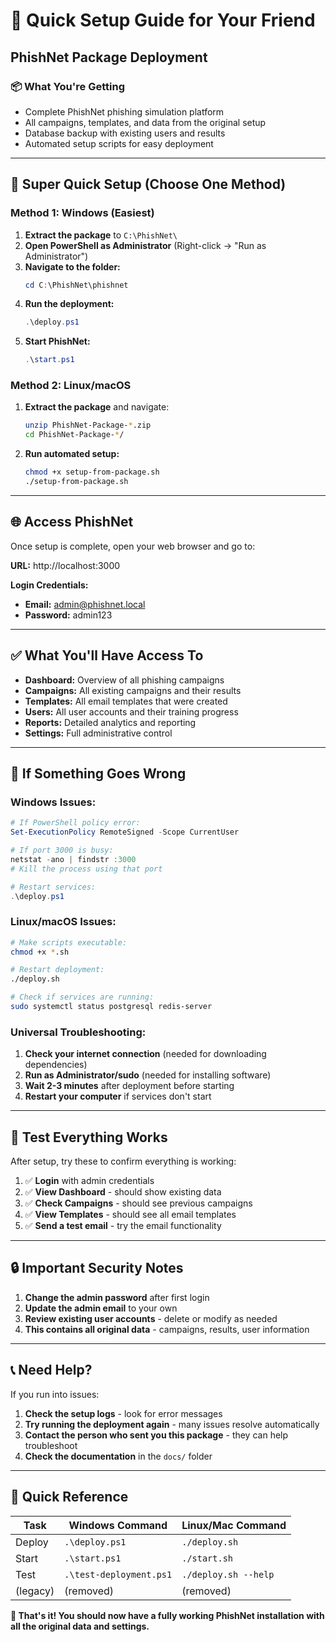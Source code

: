 # 🎁 Quick Setup Guide for Your Friend
## PhishNet Package Deployment

### 📦 What You're Getting
- Complete PhishNet phishing simulation platform
- All campaigns, templates, and data from the original setup
- Database backup with existing users and results
- Automated setup scripts for easy deployment

---

## 🚀 Super Quick Setup (Choose One Method)

### Method 1: Windows (Easiest)

1. **Extract the package** to `C:\PhishNet\`
2. **Open PowerShell as Administrator** (Right-click → "Run as Administrator")
3. **Navigate to the folder:**
   ```powershell
   cd C:\PhishNet\phishnet
   ```
4. **Run the deployment:**
   ```powershell
   .\deploy.ps1
   ```
5. **Start PhishNet:**
   ```powershell
   .\start.ps1
   ```

### Method 2: Linux/macOS

1. **Extract the package** and navigate:
   ```bash
   unzip PhishNet-Package-*.zip
   cd PhishNet-Package-*/
   ```
2. **Run automated setup:**
   ```bash
   chmod +x setup-from-package.sh
   ./setup-from-package.sh
   ```

<!-- legacy container method removed -->

---

## 🌐 Access PhishNet

Once setup is complete, open your web browser and go to:

**URL:** http://localhost:3000

**Login Credentials:**
- **Email:** admin@phishnet.local  
- **Password:** admin123

---

## ✅ What You'll Have Access To

- **Dashboard:** Overview of all phishing campaigns
- **Campaigns:** All existing campaigns and their results
- **Templates:** All email templates that were created
- **Users:** All user accounts and their training progress
- **Reports:** Detailed analytics and reporting
- **Settings:** Full administrative control

---

## 🔧 If Something Goes Wrong

### Windows Issues:
```powershell
# If PowerShell policy error:
Set-ExecutionPolicy RemoteSigned -Scope CurrentUser

# If port 3000 is busy:
netstat -ano | findstr :3000
# Kill the process using that port

# Restart services:
.\deploy.ps1
```

### Linux/macOS Issues:
```bash
# Make scripts executable:
chmod +x *.sh

# Restart deployment:
./deploy.sh

# Check if services are running:
sudo systemctl status postgresql redis-server
```

### Universal Troubleshooting:
1. **Check your internet connection** (needed for downloading dependencies)
2. **Run as Administrator/sudo** (needed for installing software)
3. **Wait 2-3 minutes** after deployment before starting
4. **Restart your computer** if services don't start

---

## 🧪 Test Everything Works

After setup, try these to confirm everything is working:

1. ✅ **Login** with admin credentials
2. ✅ **View Dashboard** - should show existing data
3. ✅ **Check Campaigns** - should see previous campaigns
4. ✅ **View Templates** - should see all email templates
5. ✅ **Send a test email** - try the email functionality

---

## 🔒 Important Security Notes

1. **Change the admin password** after first login
2. **Update the admin email** to your own
3. **Review existing user accounts** - delete or modify as needed
4. **This contains all original data** - campaigns, results, user information

---

## 📞 Need Help?

If you run into issues:

1. **Check the setup logs** - look for error messages
2. **Try running the deployment again** - many issues resolve automatically
3. **Contact the person who sent you this package** - they can help troubleshoot
4. **Check the documentation** in the `docs/` folder

---

## 🎯 Quick Reference

| Task | Windows Command | Linux/Mac Command |
|------|----------------|-------------------|
| Deploy | `.\deploy.ps1` | `./deploy.sh` |
| Start | `.\start.ps1` | `./start.sh` |
| Test | `.\test-deployment.ps1` | `./deploy.sh --help` |
| (legacy) | (removed) | (removed) |

**🎉 That's it! You should now have a fully working PhishNet installation with all the original data and settings.**

